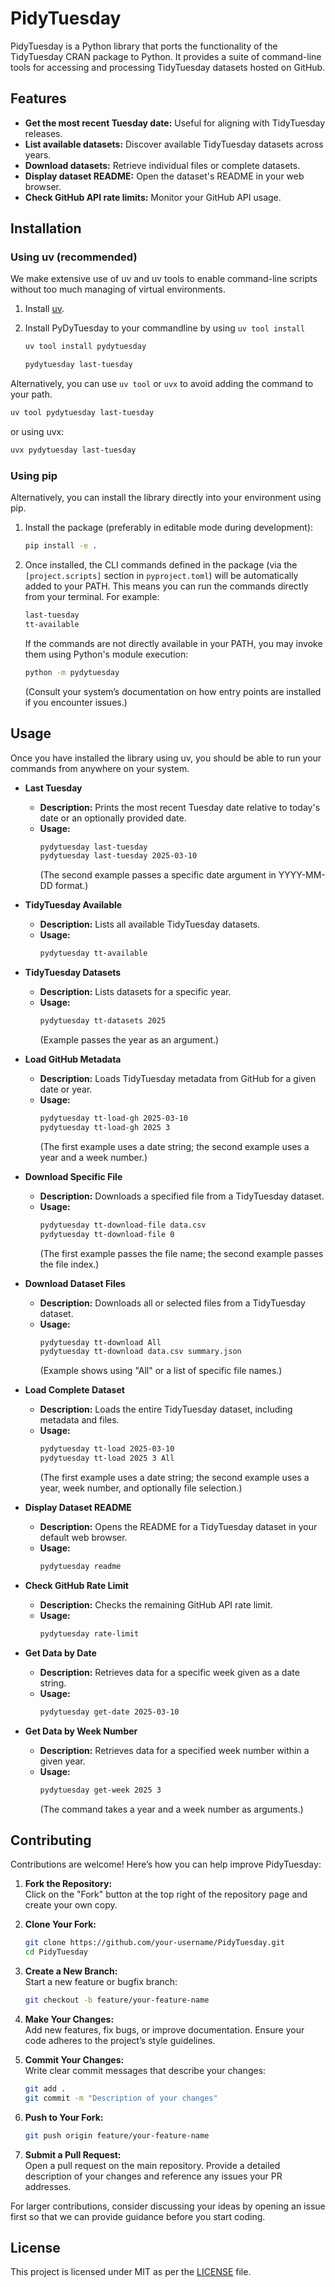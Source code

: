 # PidyTuesday

PidyTuesday is a Python library that ports the functionality of the TidyTuesday CRAN package to Python. It provides a suite of command-line tools for accessing and processing TidyTuesday datasets hosted on GitHub.

## Features

- **Get the most recent Tuesday date:** Useful for aligning with TidyTuesday releases.
- **List available datasets:** Discover available TidyTuesday datasets across years.
- **Download datasets:** Retrieve individual files or complete datasets.
- **Display dataset README:** Open the dataset's README in your web browser.
- **Check GitHub API rate limits:** Monitor your GitHub API usage.

## Installation

### Using uv (recommended)

We make extensive use of uv and uv tools to enable command-line scripts without too much managing of virtual environments.

1. Install [uv](https://docs.astral.sh/uv/getting-started/installation/).

2. Install PyDyTuesday to your commandline by using `uv tool install`

   ```bash
   uv tool install pydytuesday

   pydytuesday last-tuesday
   ```

Alternatively, you can use `uv tool` or `uvx` to avoid adding the command to your path.

   ```bash
   uv tool pydytuesday last-tuesday
   ```
   or using uvx:
   ```bash
   uvx pydytuesday last-tuesday
   ```

### Using pip

Alternatively, you can install the library directly into your environment using pip.

1. Install the package (preferably in editable mode during development):
   ```bash
   pip install -e .
   ```
   
2. Once installed, the CLI commands defined in the package (via the `[project.scripts]` section in `pyproject.toml`) will be automatically added to your PATH. This means you can run the commands directly from your terminal. For example:
   ```bash
   last-tuesday
   tt-available
   ```
   If the commands are not directly available in your PATH, you may invoke them using Python's module execution:
   ```bash
   python -m pydytuesday
   ```
   (Consult your system’s documentation on how entry points are installed if you encounter issues.)

## Usage

Once you have installed the library using uv, you should be able to run your commands from anywhere on your system.

- **Last Tuesday**
  - **Description:** Prints the most recent Tuesday date relative to today's date or an optionally provided date.
  - **Usage:**
    ```bash
    pydytuesday last-tuesday
    pydytuesday last-tuesday 2025-03-10
    ```
    (The second example passes a specific date argument in YYYY-MM-DD format.)

- **TidyTuesday Available**
  - **Description:** Lists all available TidyTuesday datasets.
  - **Usage:**
    ```bash
    pydytuesday tt-available
    ```

- **TidyTuesday Datasets**
  - **Description:** Lists datasets for a specific year.
  - **Usage:**
    ```bash
    pydytuesday tt-datasets 2025
    ```
    (Example passes the year as an argument.)

- **Load GitHub Metadata**
  - **Description:** Loads TidyTuesday metadata from GitHub for a given date or year.
  - **Usage:**
    ```bash
    pydytuesday tt-load-gh 2025-03-10
    pydytuesday tt-load-gh 2025 3
    ```
    (The first example uses a date string; the second example uses a year and a week number.)

- **Download Specific File**
  - **Description:** Downloads a specified file from a TidyTuesday dataset.
  - **Usage:**
    ```bash
    pydytuesday tt-download-file data.csv
    pydytuesday tt-download-file 0
    ```
    (The first example passes the file name; the second example passes the file index.)

- **Download Dataset Files**
  - **Description:** Downloads all or selected files from a TidyTuesday dataset.
  - **Usage:**
    ```bash
    pydytuesday tt-download All
    pydytuesday tt-download data.csv summary.json
    ```
    (Example shows using "All" or a list of specific file names.)

- **Load Complete Dataset**
  - **Description:** Loads the entire TidyTuesday dataset, including metadata and files.
  - **Usage:**
    ```bash
    pydytuesday tt-load 2025-03-10
    pydytuesday tt-load 2025 3 All
    ```
    (The first example uses a date string; the second example uses a year, week number, and optionally file selection.)

- **Display Dataset README**
  - **Description:** Opens the README for a TidyTuesday dataset in your default web browser.
  - **Usage:**
    ```bash
    pydytuesday readme
    ```

- **Check GitHub Rate Limit**
  - **Description:** Checks the remaining GitHub API rate limit.
  - **Usage:**
    ```bash
    pydytuesday rate-limit
    ```

- **Get Data by Date**
  - **Description:** Retrieves data for a specific week given as a date string.
  - **Usage:**
    ```bash
    pydytuesday get-date 2025-03-10
    ```

- **Get Data by Week Number**
  - **Description:** Retrieves data for a specified week number within a given year.
  - **Usage:**
    ```bash
    pydytuesday get-week 2025 3
    ```
    (The command takes a year and a week number as arguments.)

## Contributing

Contributions are welcome! Here’s how you can help improve PidyTuesday:

1. **Fork the Repository:**  
   Click on the "Fork" button at the top right of the repository page and create your own copy.
   
2. **Clone Your Fork:**  
   ```bash
   git clone https://github.com/your-username/PidyTuesday.git
   cd PidyTuesday
   ```

3. **Create a New Branch:**  
   Start a new feature or bugfix branch:
   ```bash
   git checkout -b feature/your-feature-name
   ```

4. **Make Your Changes:**  
   Add new features, fix bugs, or improve documentation. Ensure your code adheres to the project’s style guidelines.
   
5. **Commit Your Changes:**  
   Write clear commit messages that describe your changes:
   ```bash
   git add .
   git commit -m "Description of your changes"
   ```

6. **Push to Your Fork:**  
   ```bash
   git push origin feature/your-feature-name
   ```

7. **Submit a Pull Request:**  
   Open a pull request on the main repository. Provide a detailed description of your changes and reference any issues your PR addresses.

For larger contributions, consider discussing your ideas by opening an issue first so that we can provide guidance before you start coding.

## License

This project is licensed under MIT as per the [LICENSE](LICENSE) file.
